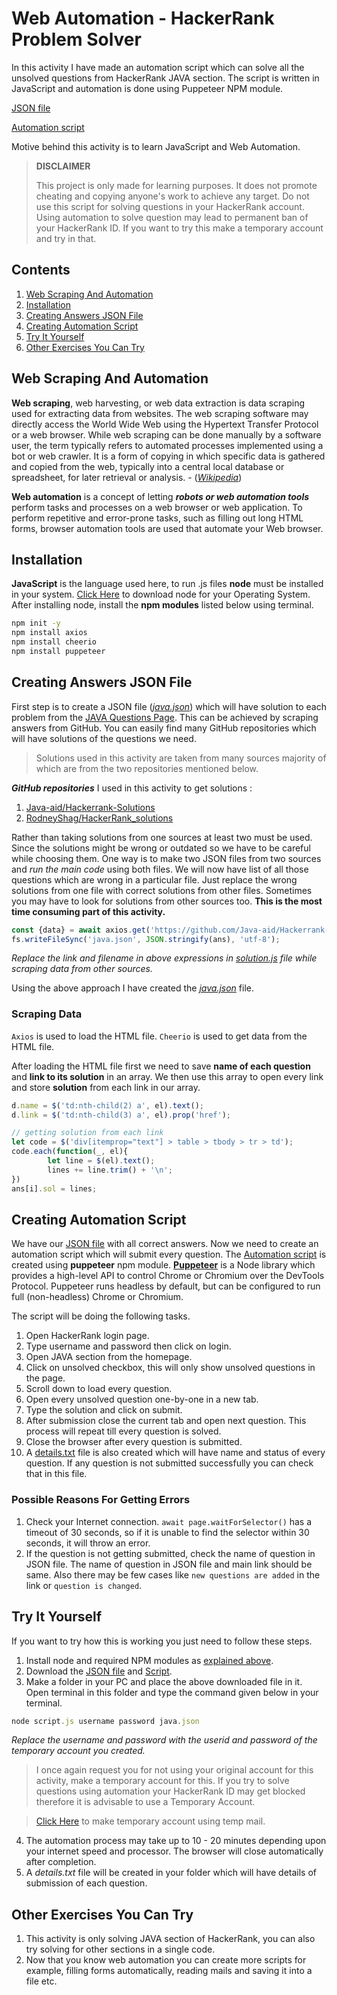 # Web Automation - HackerRank Problem Solver

In this activity I have made an automation script which can solve all the unsolved questions from HackerRank JAVA section. The script is written in JavaScript and automation is done using Puppeteer NPM module.

[JSON file](https://github.com/madhur3u/JavaScript/blob/main/Web%20Automation/HackerRank%20Java/java.json)

[Automation script](https://github.com/madhur3u/JavaScript/blob/main/Web%20Automation/HackerRank%20Java/script.js)

Motive behind this activity is to learn JavaScript and Web Automation.

> **DISCLAIMER**
> 
> This project is only made for learning purposes. It does not promote cheating and copying anyone's work to achieve any target. Do not use this script for solving questions in your HackerRank account. Using automation to solve question may lead to permanent ban of your HackerRank ID. If you want to try this make a temporary account and try in that.

## Contents

1.  [Web Scraping And Automation](https://github.com/madhur3u/JavaScript/blob/main/Web%20Automation/HackerRank%20Java/README.md#web-scraping-and-automation)
2.  [Installation](https://github.com/madhur3u/JavaScript/blob/main/Web%20Automation/HackerRank%20Java/README.md#installation)
3.  [Creating Answers JSON File](https://github.com/madhur3u/JavaScript/blob/main/Web%20Automation/HackerRank%20Java/README.md#creating-answers-json-file)
4.  [Creating Automation Script](https://github.com/madhur3u/JavaScript/blob/main/Web%20Automation/HackerRank%20Java/README.md#creating-automation-script)
5.  [Try It Yourself](https://github.com/madhur3u/JavaScript/blob/main/Web%20Automation/HackerRank%20Java/README.md#try-it-yourself)
6.  [Other Exercises You Can Try](https://github.com/madhur3u/JavaScript/blob/main/Web%20Automation/HackerRank%20Java/README.md#other-exercises-you-can-try)

## Web Scraping And Automation

**Web scraping**, web harvesting, or web data extraction is data scraping used for extracting data from websites. The web scraping software may directly access the World Wide Web using the Hypertext Transfer Protocol or a web browser. While web scraping can be done manually by a software user, the term typically refers to automated processes implemented using a bot or web crawler. It is a form of copying in which specific data is gathered and copied from the web, typically into a central local database or spreadsheet, for later retrieval or analysis. - ([*Wikipedia*](https://en.wikipedia.org/wiki/Web_scraping))

**Web automation** is a concept of letting ***robots or web automation tools*** perform tasks and processes on a web browser or web application. To perform repetitive and error-prone tasks, such as filling out long HTML forms, browser automation tools are used that automate your Web browser.

## Installation

**JavaScript** is the language used here, to run .js files **node** must be installed in your system. [Click Here](https://nodejs.org/en/download/) to download node for your Operating System.
After installing node, install the **npm modules** listed below using terminal.

```bash
npm init -y
npm install axios
npm install cheerio
npm install puppeteer
```

## Creating Answers JSON File

First step is to create a JSON file ([*java.json*](https://github.com/madhur3u/JavaScript/blob/main/Web%20Automation/HackerRank%20Java/java.json)) which will have solution to each problem from the [JAVA Questions Page](https://www.hackerrank.com/domains/java). This can be achieved by scraping answers from GitHub. You can easily find many GitHub repositories which will have solutions of the questions we need.

> Solutions used in this activity are taken from many sources majority of which are from the two repositories mentioned below.

***GitHub repositories*** I used in this activity to get solutions :

1.  [Java-aid/Hackerrank-Solutions](https://github.com/Java-aid/Hackerrank-Solutions)
2.  [RodneyShag/HackerRank_solutions](https://github.com/RodneyShag/HackerRank_solutions)

Rather than taking solutions from one sources at least two must be used. Since the solutions might be wrong or outdated so we have to be careful while choosing them.
One way is to make two JSON files from two sources and *run the main code* using both files. We will now have list of all those questions which are wrong in a particular file. Just replace the wrong solutions from one file with correct solutions from other files. Sometimes you may have to look for solutions from other sources too. **This is the most time consuming part of this activity.**

```javascript
const {data} = await axios.get('https://github.com/Java-aid/Hackerrank-Solutions#java');
fs.writeFileSync('java.json', JSON.stringify(ans), 'utf-8');
```

*Replace the link and filename in above expressions in [solution.js](https://github.com/madhur3u/JavaScript/blob/main/Web%20Automation/HackerRank%20Java/solution.js) file while scraping data from other sources.*

Using the above approach I have created the [*java.json*](https://github.com/madhur3u/JavaScript/blob/main/Web%20Automation/HackerRank%20Java/java.json) file.

### Scraping Data

`Axios` is used to load the HTML file.
`Cheerio` is used to get data from the HTML file.

After loading the HTML file first we need to save **name of each question** and **link to its solution** in an array. We then use this array to open every link and store **solution** from each link in our array.

```javascript
d.name = $('td:nth-child(2) a', el).text();
d.link = $('td:nth-child(3) a', el).prop('href');

// getting solution from each link
let code = $('div[itemprop="text"] > table > tbody > tr > td');
code.each(function(_, el){
        let line = $(el).text();
        lines += line.trim() + '\n';
})
ans[i].sol = lines;
```

## Creating Automation Script

We have our [JSON file](https://github.com/madhur3u/JavaScript/blob/main/Web%20Automation/HackerRank%20Java/java.json) with all correct answers. Now we need to create an automation script which will submit every question. The [Automation script](https://github.com/madhur3u/JavaScript/blob/main/Web%20Automation/HackerRank%20Java/script.js) is created using **puppeteer** npm module.
[**Puppeteer**](https://github.com/puppeteer/puppeteer) is a Node library which provides a high-level API to control Chrome or Chromium over the DevTools Protocol. Puppeteer runs headless by default, but can be configured to run full (non-headless) Chrome or Chromium.

The script will be doing the following tasks.

1.  Open HackerRank login page.
2.  Type username and password then click on login.
3.  Open JAVA section from the homepage.
4.  Click on unsolved checkbox, this will only show unsolved questions in the page.
5.  Scroll down to load every question.
6.  Open every unsolved question one-by-one in a new tab.
7.  Type the solution and click on submit.
8.  After submission close the current tab and open next question. This process will repeat till every question is solved.
9.  Close the browser after every question is submitted.
10. A [details.txt]() file is also created which will have name and status of every question. If any question is not submitted successfully you can check that in this file.

### Possible Reasons For Getting Errors

1.  Check your Internet connection. `await page.waitForSelector()` has a timeout of 30 seconds, so if it is unable to find the selector within 30 seconds, it will throw an error.
2.  If the question is not getting submitted, check the name of question in JSON file. The name of question in JSON file and main link should be same. Also there may be few cases like `new questions are added` in the link or `question is changed`.

## Try It Yourself

If you want to try how this is working you just need to follow these steps.

1.  Install node and required NPM modules as [explained above](https://github.com/madhur3u/JavaScript/blob/main/Web%20Automation/HackerRank%20Java/README.md#installation).
2.  Download the [JSON file](https://github.com/madhur3u/JavaScript/blob/main/Web%20Automation/HackerRank%20Java/java.json) and [Script](https://github.com/madhur3u/JavaScript/blob/main/Web%20Automation/HackerRank%20Java/script.js).
3.  Make a folder in your PC and place the above downloaded file in it. Open terminal in this folder and type the command given below in your terminal.

```javascript
node script.js username password java.json
```

*Replace the username and password with the userid and password of the temporary account you created.*

> I once again request you for not using your original account for this activity, make a temporary account for this. If you try to solve questions using automation your HackerRank ID may get blocked therefore it is advisable to use a Temporary Account.

> [Click Here](https://temp-mail.org/en/) to make temporary account using temp mail.

4.  The automation process may take up to 10 - 20 minutes depending upon your internet speed and processor. The browser will close automatically after completion.
5.  A *details.txt* file will be created in your folder which will have details of submission of each question.

## Other Exercises You Can Try

1.  This activity is only solving JAVA section of HackerRank, you can also try solving for other sections in a single code.
2.  Now that you know web automation you can create more scripts for example, filling forms automatically, reading mails and saving it into a file etc.
